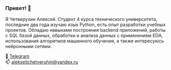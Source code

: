 ### Привет! 👋

Я Четверухин Алексей. Студент 4 курса технического университета, последние два года изучаю язык Python, есть опыт разработки учебных проектов. Обладаю навыками построения backend приложений, работы с SQL базой данных, обработки и анализа данных с применением EDA, использования алгоритмов машинного обучения, а также интересуюсь нейронными сетями. 

📩 [Telegram](https://t.me/alekchetv)  
📫 [alekseitchetveruhin@yandex.ru](mailto:alekseitchetveruhin@yandex.ru) 
